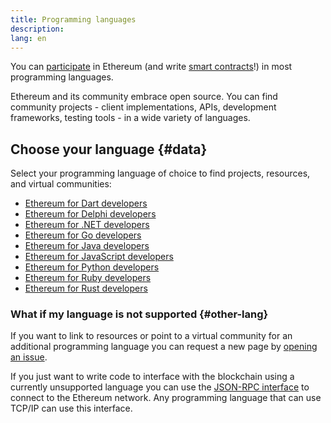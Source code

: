 ```yaml
---
title: Programming languages
description:
lang: en
---
```


You can [participate](/community/) in Ethereum (and write [smart contracts](/developers/docs/smart-contracts/)!) in most programming languages.

Ethereum and its community embrace open source. You can find community projects - client implementations, APIs, development frameworks, testing tools - in a wide variety of languages.

## Choose your language {#data}

Select your programming language of choice to find projects, resources, and virtual communities:

- [Ethereum for Dart developers](/developers/docs/programming-languages/dart/)
- [Ethereum for Delphi developers](/developers/docs/programming-languages/delphi/)
- [Ethereum for .NET developers](/developers/docs/programming-languages/dot-net/)
- [Ethereum for Go developers](/developers/docs/programming-languages/golang/)
- [Ethereum for Java developers](/developers/docs/programming-languages/java/)
- [Ethereum for JavaScript developers](/developers/docs/programming-languages/javascript/)
- [Ethereum for Python developers](/developers/docs/programming-languages/python/)
- [Ethereum for Ruby developers](/developers/docs/programming-languages/ruby/)
- [Ethereum for Rust developers](/developers/docs/programming-languages/rust/)

### What if my language is not supported {#other-lang}

If you want to link to resources or point to a virtual community for an additional programming language you can request a new page by [opening an issue](https://github.com/ethereum/ethereum-org-website/issues/new/choose).

If you just want to write code to interface with the blockchain using a currently unsupported language
you can use the [JSON-RPC interface](/developers/docs/apis/json-rpc/) to connect to the Ethereum network. Any programming
language that can use TCP/IP can use this interface.
